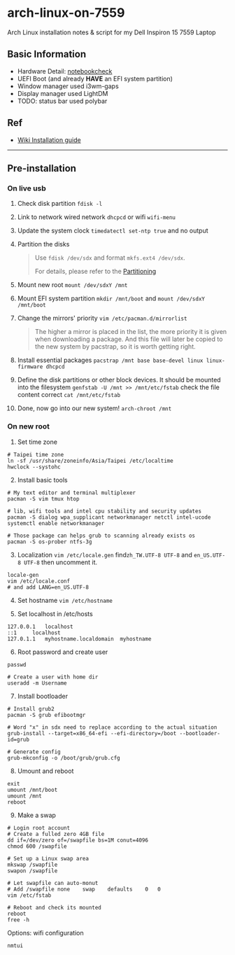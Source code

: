 # arch-linux-on-7559
Arch Linux installation notes &amp; script for my Dell Inspiron 15 7559 Laptop

## Basic Information
- Hardware Detail: [notebookcheck](https://www.notebookcheck.net/Dell-Inspiron-15-7559-Notebook-Review.154635.0.html)
- UEFI Boot (and already **HAVE** an EFI system partition)
- Window manager used i3wm-gaps
- Display manager used LightDM
- TODO: status bar used polybar

## Ref
- [Wiki Installation guide](https://wiki.archlinux.org/index.php/Installation_guide#Update_the_system_clock)

---
## 	Pre-installation

### On live usb

1. Check disk partition
``fdisk -l``

2. Link to network
wired network
``dhcpcd``
or wifi
``wifi-menu``

3. Update the system clock
``timedatectl set-ntp true``
and no output

4. Partition the disks
    > Use ``fdisk /dev/sdx`` and format ``mkfs.ext4 /dev/sdx``.
    > 
    > For details, please refer to the [Partitioning](https://wiki.archlinux.org/index.php/Partitioning)
    
5. Mount new root
``mount /dev/sdxY /mnt``

6. Mount EFI system partition
``mkdir /mnt/boot`` and ``mount /dev/sdxY /mnt/boot``

7. Change the mirrors' priority
``vim /etc/pacman.d/mirrorlist``
    > The higher a mirror is placed in the list, the more priority it is given when downloading a package.
    > And this file will later be copied to the new system by pacstrap, so it is worth getting right.

8. Install essential packages
``pacstrap /mnt base base-devel linux linux-firmware dhcpcd``

9. Define the disk partitions or other block devices. It should be mounted into the filesystem
``genfstab -U /mnt >> /mnt/etc/fstab``
check the file content correct
``cat /mnt/etc/fstab``

10. Done, now go into our new system!
``arch-chroot /mnt``

### On new root

1. Set time zone
````
# Taipei time zone
ln -sf /usr/share/zoneinfo/Asia/Taipei /etc/localtime
hwclock --systohc
````

2. Install basic tools
````
# My text editor and terminal multiplexer
pacman -S vim tmux htop

# lib, wifi tools and intel cpu stability and security updates
pacman -S dialog wpa_supplicant networkmanager netctl intel-ucode
systemctl enable networkmanager

# Those package can helps grub to scanning already exists os
pacman -S os-prober ntfs-3g
````

3. Localization
``
vim /etc/locale.gen
``
find``zh_TW.UTF-8 UTF-8`` and ``en_US.UTF-8 UTF-8`` then uncomment it.

````
locale-gen
vim /etc/locale.conf
# and add LANG=en_US.UTF-8
````

4. Set hostname
``
vim /etc/hostname
``

5. Set localhost in /etc/hosts

````
127.0.0.1	localhost
::1		localhost
127.0.1.1	myhostname.localdomain	myhostname
````

6. Root password and create user
````
passwd

# Create a user with home dir
useradd -m Username
````

7. Install bootloader
````
# Install grub2
pacman -S grub efibootmgr

# Word "x" in sdx need to replace according to the actual situation 
grub-install --target=x86_64-efi --efi-directory=/boot --bootloader-id=grub

# Generate config
grub-mkconfig -o /boot/grub/grub.cfg
````

8. Umount and reboot
````
exit
umount /mnt/boot
umount /mnt
reboot
````

9. Make a swap
````
# Login root account
# Create a fulled zero 4GB file
dd if=/dev/zero of=/swapfile bs=1M conut=4096
chmod 600 /swapfile

# Set up a Linux swap area
mkswap /swapfile
swapon /swapfile

# Let swapfile can auto-monut
# Add /swapfile	none	swap	defaults	0	0
vim /etc/fstab

# Reboot and check its mounted
reboot
free -h
````

Options: wifi configuration
````
nmtui
````
